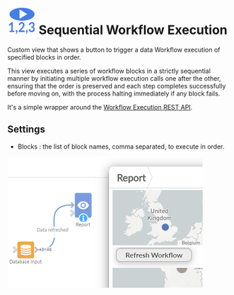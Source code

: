 # ![](icon.svg) Sequential Workflow Execution

Custom view that shows a button to trigger a data Workflow execution of specified blocks in order.

This view executes a series of workflow blocks in a strictly sequential manner by initiating multiple workflow execution calls one after the other, ensuring that the order is preserved and each step completes successfully before moving on, with the process halting immediately if any block fails.

It's a simple wrapper around the [Workflow Execution REST API](https://help.visokio.com/support/solutions/articles/42000073133-workflow-execution-rest-apis). 

## Settings

 - Blocks : the list of block names, comma separated, to execute in order.

![screenshot](thumbnail.png)
